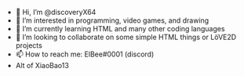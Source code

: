 - 👋 Hi, I’m @discoveryX64
- 👀 I’m interested in programming, video games, and drawing
- 🌱 I’m currently learning HTML and many other coding languages
- 💞️ I’m looking to collaborate on some simple HTML things or LöVE2D projects
- 📫 How to reach me: ElBee#0001 (discord)
- Alt of XiaoBao13

<!---
discoveryX64/discoveryX64 is a ✨ special ✨ repository because its `README.md` (this file) appears on your GitHub profile.
You can click the Preview link to take a look at your changes.
--->
